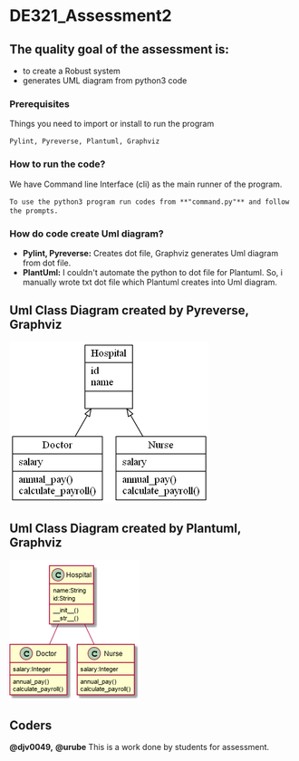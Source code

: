 # DE321_Assessment2
## The quality goal of the assessment is:

* to create a Robust system
* generates UML diagram from python3 code

### Prerequisites
Things you need to import or install to run the program
```
Pylint, Pyreverse, Plantuml, Graphviz
```

### How to run the code?
We have Command line Interface (cli) as the main runner of the program.
```
To use the python3 program run codes from **"command.py"** and follow the prompts. 
```

### How do code create Uml diagram?
* **Pylint, Pyreverse:** Creates dot file, Graphviz generates Uml diagram from dot file.
* **PlantUml:** I couldn't automate the python to dot file for Plantuml. So, i manually wrote txt dot file which Plantuml creates into Uml diagram.

## Uml Class Diagram created by Pyreverse, Graphviz
![alt text](https://github.com/urube/DE321_Assessment2/blob/master/Documentation/codes_daniel's/my_classes.png)

## Uml Class Diagram created by Plantuml, Graphviz
![alt text](https://github.com/urube/DE321_Assessment2/blob/master/Documentation/codes_andaz's/uml.png)

## Coders

**@djv0049,**
**@urube**
This is a work done by students for assessment. 




